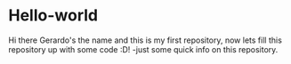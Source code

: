 # Hello-world
Hi there Gerardo's the name and this is my first repository,
now lets fill this repository up with some code :D!
-just some quick info on this repository.
